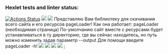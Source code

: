 ### Hexlet tests and linter status:
[![Actions Status](https://github.com/LarendsD/backend-project-lvl3/workflows/hexlet-check/badge.svg)](https://github.com/LarendsD/backend-project-lvl3/actions)
<a href="https://codeclimate.com/github/LarendsD/backend-project-lvl3/maintainability"><img src="https://api.codeclimate.com/v1/badges/c2b9f0bf46ed58cc23b1/maintainability" /></a>
<a href="https://codeclimate.com/github/LarendsD/backend-project-lvl3/test_coverage"><img src="https://api.codeclimate.com/v1/badges/c2b9f0bf46ed58cc23b1/test_coverage" /></a>
Представляю Вам библиотеку для скачивания всего сайта и его ресурсов pageLoader!
Как она работает:
pageLoader (необходимая страница)
По-умолчанию сайт вместе с ресурсами будет устанавливаться в ту директорию, где вы сейчас находитесь, но путь можно изменить задав параметр --output
Для помощи введите pageLoader -h!
<a href="https://asciinema.org/a/492777" target="_blank"><img src="https://asciinema.org/a/492777.svg" /></a>
<a href="https://asciinema.org/a/dlsniD1tubE6rQhmRYDa3eSWC" target="_blank"><img src="https://asciinema.org/a/dlsniD1tubE6rQhmRYDa3eSWC.svg" /></a>
<a href="https://asciinema.org/a/kFqvZAGjd2WsMJYXrmmgjhxsj" target="_blank"><img src="https://asciinema.org/a/kFqvZAGjd2WsMJYXrmmgjhxsj.svg" /></a>
<a href="https://asciinema.org/a/XQ25tOZt8ikj3A9WEANN3bGNN" target="_blank"><img src="https://asciinema.org/a/XQ25tOZt8ikj3A9WEANN3bGNN.svg" /></a>
;